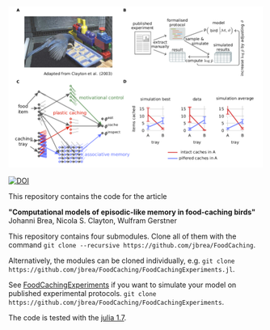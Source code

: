<p align="center">
  <img src="https://raw.githubusercontent.com/jbrea/FoodCachingExperiments.jl/master/fig1.png" />
</p>

[![DOI](https://zenodo.org/badge/472290860.svg)](https://zenodo.org/badge/latestdoi/472290860)

This repository contains the code for the article

**"Computational models of episodic-like memory in food-caching birds"**
Johanni Brea, Nicola S. Clayton, Wulfram Gerstner

This repository contains four submodules. Clone all of them with the command
`git clone --recursive https://github.com/jbrea/FoodCaching`.

Alternatively, the modules can be cloned individually, e.g.
`git clone https://github.com/jbrea/FoodCaching/FoodCachingExperiments.jl`.

See [FoodCachingExperiments](https://github.com/jbrea/FoodCaching/FoodCachingExperiments.jl)
if you want to simulate your model on published experimental protocols.
`git clone https://github.com/jbrea/FoodCaching/FoodCachingExperiments`.

The code is tested with the [julia 1.7](https://julialang.org/downloads/).
